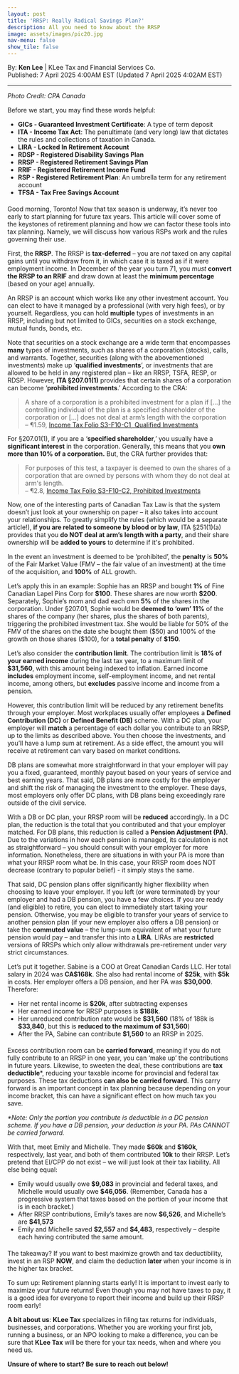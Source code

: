 ```yaml
---
layout: post
title: 'RRSP: Really Radical Savings Plan?'
description: All you need to know about the RRSP
image: assets/images/pic20.jpg
nav-menu: false
show_tile: false
---
```


<style>
  p {
    margin-bottom: 15px; /* Reduce space below paragraphs */
  }

  ul {
    margin-top: 10px;
    margin-bottom: 20px;
  }

  hr.major {
    margin: 10px 0; /* Equal space above and below the <hr> */
  }
</style>

<!-- Credits -->
<div class="row">
	<div class="12u">
		<p>By: <b>Ken Lee</b> | KLee Tax and Financial Services Co.<br> Published: 7 April 2025 4:00AM EST (Updated 7 April 2025 4:02AM EST)</p>
	</div>
</div>

<hr class="major"/>

<!-- Content -->

<section>
  <div class="row">
	  <div class="12u">
		<p><i>Photo Credit: CPA Canada</i></p>
    <p>Before we start, you may find these words helpful:</p>
    <ul>
      <li><b>GICs - Guaranteed Investment Certificate</b>: A type of term deposit </li>
      <li><b>ITA - Income Tax Act</b>: The penultimate (and very long) law that dictates the rules and collections of taxation in Canada.</li>
      <li><b>LIRA - Locked In Retirement Account</b></li>
      <li><b>RDSP - Registered Disability Savings Plan</b></li>
      <li><b>RRSP - Registered Retirement Savings Plan</b></li>
      <li><b>RRIF - Registered Retirement Income Fund</b></li>
      <li><b>RSP - Registered Retirement Plan</b>: An umbrella term for any retirement account</li>
      <li><b>TFSA - Tax Free Savings Account</b></li>
    </ul>
    <p>Good morning, Toronto! Now that tax season is underway, it’s never too early to start planning for future tax years. This article will cover some of the keystones of retirement planning and how we can factor these tools into tax planning. Namely, we will discuss how various RSPs work and the rules governing their use.</p>
    <p>First, the <b>RRSP</b>. The RRSP is <b>tax-deferred</b> – you are <i>not</i> taxed on any capital gains until you withdraw from it, in which case it is taxed as if it were employment income. In December of the year you turn 71, you <i>must</i> <b>convert the RRSP to an RRIF</b> and draw down at least the <b>minimum percentage</b> (based on your age) annually.</p>
    <p>An RRSP is an account which works like any other investment account. You can elect to have it managed by a professional (with very high fees), or by yourself. Regardless, you can hold <b>multiple</b> types of investments in an RRSP, including but not limited to GICs, securities on a stock exchange, mutual funds, bonds, etc.</p>
    <p>Note that securities on a stock exchange are a wide term that encompasses <b>many</b> types of investments, such as shares of a corporation (stocks), calls, and warrants. Together, securities (along with the abovementioned investments) make up ‘<b>qualified investments</b>’, or investments that are allowed to be held in any registered plan – like an RRSP, TSFA, RESP, or RDSP. However, <b>ITA §207.01(1)</b> provides that certain shares of a corporation can become ‘<b>prohibited investments</b>.’ According to the CRA:</p>
    <blockquote>A share of a corporation is a prohibited investment for a plan if [...] the controlling individual of the plan is a specified shareholder of the corporation or [...] does not deal at arm’s length with the corporation<br>   – ¶1.59, <a href="https://www.canada.ca/en/revenue-agency/services/tax/technical-information/income-tax/income-tax-folios-index/series-3-property-investments-savings-plans/series-3-property-investments-savings-plan-folio-10-registered-plans-individuals/income-tax-folio-s3-f10-c1-qualified-investments-rrsps-resps-rrifs-rdsps-tfsas.html">Income Tax Folio S3-F10-C1, Qualified Investments</a></blockquote>
    <p>For §207.01(1), if you are a ‘<b>specified shareholder</b>,’ you usually have a <b>significant interest</b> in the corporation. Generally, this means that you <b>own more than 10% of a corporation.</b> But, the CRA further provides that:</p>
    <blockquote>For purposes of this test, a taxpayer is deemed to own the shares of a corporation that are owned by persons with whom they do not deal at arm's length.<br>   – ¶2.8, <a href="https://www.canada.ca/en/revenue-agency/services/tax/technical-information/income-tax/income-tax-folios-index/series-3-property-investments-savings-plans/series-3-property-investments-savings-plan-folio-10-registered-plans-individuals/income-tax-folio-s3-f10-c2-prohibited-investments-rrsps-rrifs-tfsas.html">Income Tax Folio S3-F10-C2, Prohibited Investments</a></blockquote>
    <p>Now, one of the interesting parts of Canadian Tax Law is that the system doesn’t just look at your ownership on paper – it also takes into account your relationships. To greatly simplify the rules (which would be a separate article!), <b>if you are related to someone by blood or by law</b>, ITA §251(1)(a) provides that you <b>do NOT deal at arm’s length with a party</b>, and their share ownership will be <b>added to yours</b> to determine if it's prohibited.</p>
    <p>In the event an investment is deemed to be ‘prohibited’, the <b>penalty</b> is <b>50%</b> of the Fair Market Value (FMV – the fair value of an investment) at the time of the acquisition, and <b>100%</b> of ALL growth.</p>
    <p>Let’s apply this in an example: Sophie has an RRSP and bought <b>1%</b> of Fine Canadian Lapel Pins Corp for <b>$100</b>. These shares are now worth <b>$200</b>. Separately, Sophie’s mom and dad each own <b>5%</b> of the shares in the corporation. Under §207.01, Sophie would be <b>deemed to ‘own’ 11%</b> of the shares of the company (her shares, plus the shares of both parents), triggering the prohibited investment tax. She would be liable for 50% of the FMV of the shares on the date she bought them ($50) and 100% of the growth on those shares ($100), for a <b>total penalty</b> of <b>$150</b>.</p>
    <p>Let’s also consider the <b>contribution limit</b>. The contribution limit is <b>18% of your earned income</b> during the last tax year, to a maximum limit of <b>$31,560</b>, with this amount being indexed to inflation. Earned income <b>includes</b> employment income, self-employment income, and net rental income, among others, but <b>excludes</b> passive income and income from a pension.</p>
    <p>However, this contribution limit will be reduced by any retirement benefits through your employer. Most workplaces usually offer employees a <b>Defined Contribution (DC)</b> or <b>Defined Benefit (DB)</b> scheme. With a DC plan, your employer will <b>match</b> a percentage of each dollar you contribute to an RRSP, up to the limits as described above. You then choose the investments, and you’ll have a lump sum at retirement. As a side effect, the amount you will receive at retirement can vary based on market conditions.</p>
    <p>DB plans are somewhat more straightforward in that your employer will pay you a fixed, guaranteed, monthly payout based on your years of service and best earning years. That said, DB plans are more costly for the employer and shift the risk of managing the investment to the employer. These days, most employers only offer DC plans, with DB plans being exceedingly rare outside of the civil service.</p>
    <p>With a DB or DC plan, your RRSP room will be <b>reduced</b> accordingly. In a DC plan, the reduction is the total that you contributed and that your employer matched. For DB plans, this reduction is called a <b>Pension Adjustment (PA)</b>. Due to the variations in how each pension is managed, its calculation is not as straightforward – you should consult with your employer for more information. Nonetheless, there are situations in with your PA is more than what your RRSP room what be. In this case, your RRSP room does NOT decrease (contrary to popular belief) - it simply stays the same.</p>
    <p>That said, DC pension plans offer significantly higher flexibility when choosing to leave your employer. If you left (or were terminated) by your employer and had a DB pension, you have a few choices. If you are ready (and eligible) to retire, you can elect to immediately start taking your pension. Otherwise, you may be eligible to transfer your years of service to another pension plan (if your new employer also offers a DB pension) or take the <b>commuted value</b> – the lump-sum equivalent of what your future pension would pay – and transfer this into a <b>LIRA</b>. LIRAs are <b>restricted</b> versions of RRSPs which only allow withdrawals pre-retirement under <em>very</em> strict circumstances.</p>
    <p>Let’s put it together. Sabine is a COO at Great Canadian Cards LLC. Her total salary in 2024 was <b>CA$168k</b>. She also had rental income of <b>$25k</b>, with <b>$5k</b> in costs. Her employer offers a DB pension, and her PA was <b>$30,000</b>. Therefore:</p>
    <ul>
      <li>Her net rental income is <b>$20k</b>, after subtracting expenses</li>
      <li>Her earned income for RRSP purposes is <b>$188k</b>.</li>
      <li>Her unreduced contribution rate would be <b>$31,560</b> (18% of 188k is <b>$33,840</b>, but this is <b>reduced to the maximum of $31,560</b>)</li>
      <li>After the PA, Sabine can contribute <b>$1,560</b> to an RRSP in 2025.</li>
    </ul>
    <p>Excess contribution room can be <b>carried forward</b>, meaning if you do not fully contribute to an RRSP in one year, you can ‘make up’ the contributions in future years. Likewise, to sweeten the deal, these contributions are <b>tax deductible</b>*, reducing your taxable income for provincial and federal tax purposes. These tax deductions <b>can also be carried forward</b>. This carry forward is an important concept in tax planning because depending on your income bracket, this can have a significant effect on how much tax you save.</p>
    <p><i>*Note: Only the portion you contribute is deductible in a DC pension scheme. If you have a DB pension, your deduction is your PA. PAs CANNOT be carried forward.</i></p>
    <p>With that, meet Emily and Michelle. They made <b>$60k</b> and <b>$160k</b>, respectively, last year, and both of them contributed <b>10k</b> to their RRSP. Let’s pretend that EI/CPP do not exist – we will just look at their tax liability. All else being equal:</p>
    <ul>
      <li>Emily would usually owe <b>$9,083</b> in provincial and federal taxes, and Michelle would usually owe <b>$46,056</b>. (Remember, Canada has a progressive system that taxes based on the portion of your income that is in each bracket.)</li>
      <li>After RRSP contributions, Emily’s taxes are now <b>$6,526</b>, and Michelle’s are <b>$41,573</b></li>
      <li>Emily and Michelle saved <b>$2,557</b> and <b>$4,483</b>, respectively – despite each having contributed the same amount.</li>
    </ul>
    <p>The takeaway? If you want to best maximize growth and tax deductibility, invest in an RSP <b>NOW</b>, and claim the deduction <b>later</b> when your income is in the higher tax bracket.</p>
    <p>To sum up: Retirement planning starts early! It is important to invest early to maximize your future returns! Even though you may not have taxes to pay, it is a good idea for everyone to report their income and build up their RRSP room early!</p>
    <p><b>A bit about us</b>: <b>KLee Tax</b> specializes in filing tax returns for individuals, businesses, and corporations. Whether you are working your first job, running a business, or an NPO looking to make a difference, you can be sure that <b>KLee Tax</b> will be there for your tax needs, when and where you need us.</p>
    <p><b>Unsure of where to start? Be sure to reach out below!</b></p>

